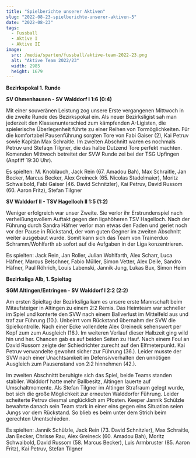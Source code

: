 ```yaml
---
title: "Spielberichte unserer Aktiven"
slug: "2022-08-23-spielberichte-unserer-aktiven-5"
date: "2022-08-23"
tags:
  - Fussball
  - Aktive I
  - Aktive II
image:
  src: /media/sparten/fussball/aktive-team-2022-23.png
  alt: "Aktive Team 2022/23"
  width: 2985
  height: 1679 
---
```

**Bezirkspokal 1. Runde**


**SV Ohmenhausen - SV Walddorf I 1:6 (0:4)**


Mit einer souveränen Leistung zog unsere Erste vergangenen Mittwoch in die zweite Runde des Bezirkspokal ein. Als neuer Bezirksligist sah man jederzeit den Klassenunterschied zum kämpfenden A-Ligisten, die spielerische Überlegenheit führte zu einer Reihen von Tormöglichkeiten. Für die komfortabel Pausenführung sorgten Tore von Fabi Gaiser (2), Kai Petruv sowie Kapitän Max Schraitle. Im zweiten Abschnitt waren es nochmals Petruv und Stefaqn Tilgner, die das halbe Dutzend Tore perfekt machten. Komenden MIttwoch betreitet der SVW Runde zei bei der TSG Upfingen (Anpfiff 19:30 Uhr).


Es spielten: M. Knoblauch, Jack Rein (67. Amadou Bah), Max Schraitle, Jan Becker, Marcus Becker, Alex Greineck (65. Nicolas Stadelmaier), Moritz Schwaibold, Fabi Gaiser (46. David Schnitzler), Kai Petruv, David Russom (60. Aaron Fritz), Stefan Tilgner


**SV Walddorf II - TSV Hagelloch II 1:5 (1:2)**


Weniger erfolgreich war unser Zweite. Sie verlor ihr Erstrundenspiel nach verheißungsvollem Auftakt gegen den ligahöheren TSV Hagelloch. Nach der Führung durch Sandra Häfner verlor man etwas den Faden und geriet noch vor der Pause in Rückstand, der vom guten Gegner im zweiten Abschnitt weiter ausgebaut wurde. Somit kann sich das Team von Trainerduo Schramm/Wohlfarth ab sofort auf die Aufgaben in der Liga konzentrieren.


Es spielten: Jack Rein, Jan Roller, Julian Wohlfarth, Alex Scharr, Luca Häfner, Marcus Belschner, Fabio Müller, Simon Vetter, Alex Deile, Sandro Häfner, Paul Röhrich, Louis Labenski, Jannik Jung, Lukas Bux, Simon Heim



**Bezirksliga Alb, 1. Spieltag**


**SGM Altingen/Entringen - SV Walddorf I 2:2 (2:2)**


Am ersten Spieltag der Bezirksliga kam es unsere erste Mannschaft beim Mitaufsteiger in Altingen zu einem 2:2 Remis. Das Heimteam war schneller im Spiel und konterte den SVW nach einem Ballverlust im Mittelfeld aus und traf zur Führung (10.). Unbeirrt vom Rückstand übernahm der SVW die Spielkontrolle. Nach einer Ecke vollendete Alex Greineck sehenswert per Kopf zum zum Ausgleich (16.). Im weiteren Verlauf dieser Halbzeit ging wild hin und her. Chancen gab es auf beiden Seiten zu Hauf. Nach einem Foul an David Russom zeigte der Schiedrichter zurecht auf den Elfmeterpunkt. Kai Petruv verwandelte gewohnt sicher zur Führung (36.). Leider musste der SVW nach einer Unachtsamkeit im Defensivverhalten den unnötigen Ausgleich zum Pausenstand von 2:2 hinnehmen (42.).


Im zweiten Abschnittt beruhigte sich das Spiel, beide Teams standen stabiler. Walddorf hatte mehr Ballbesitz, Altingen lauerte auf Umschaltmomente. Als Stefan Tilgner im Altinger Strafraum gelegt wurde, bot sich die große Möglichkeit zur erneuten Walddorfer Führung. Leider scheiterte Petruv diesmal unglücklich am Pfosten. Keeper Jannik Schülzle bewahrte danach sein Team stark in einer eins gegen eins Situation seien Jungs vor dem Rückstand. So blieb es beim unter dem Strich beim gerechten Unentschieden.


Es spielten: Jannik Schülzle, Jack Rein (73. David Schnitzler), Max Schraitle, Jan Becker, Chrisse Rau, Alex Greineck (60. Amadou Bah), Moritz Schwaibold, David Russom (58. Marcus Becker), Luis Armbruster (85. Aaron Fritz), Kai Petruv, Stefan Tilgner
